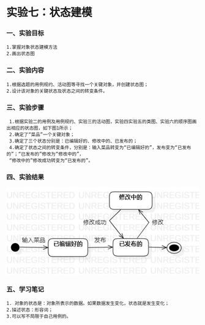 # 实验七：状态建模

### 一、实验目标
    1.掌握对象状态建模方法
    2.画出状态图
    

### 二、实验内容
    1.根据选题的用例规约、活动图等寻找一个关键对象，并创建状态图；
    2.设计该对象的关键状态及状态之间的转变条件。
       
 ### 三、实验步骤
     1.根据实验二的用例及用例规约、实验三的活动图，实验四实验五的类图、实验六的顺序图画出相应的状态图，如下图1所示；
     2.确定了“菜品”一个关键对象；
     3.确定了三个状态分别是：已编辑好的、修改中的、已发布的；
     4.确定了状态之间的转变条件，分别是：输入菜品转变为“已编辑好的”，发布变为“已发布的”；“已发布的”修改为“修改中的”，
     “修改中的”修改成功转变为“已发布的”。
     
     
     

### 四、实验结果

  ![状态图1](./Lab7_状态图.jpg)
  
 ### 五、学习笔记
    1. 对象的状态是：对象所表示的数据。如果数据发生变化，状态就是发生变化；
    2.描述状态：形容词；
    3.可以写不局限于自己用例的。
